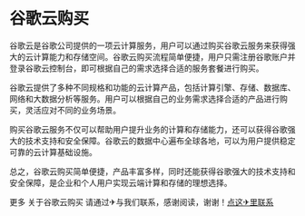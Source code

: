 # 谷歌云购买

谷歌云是谷歌公司提供的一项云计算服务，用户可以通过购买谷歌云服务来获得强大的云计算能力和存储空间。谷歌云购买流程简单便捷，用户只需注册谷歌账户并登录谷歌云控制台，即可根据自己的需求选择合适的服务套餐进行购买。

谷歌云提供了多种不同规格和功能的云计算产品，包括计算引擎、存储、数据库、网络和大数据分析等服务。用户可以根据自己的业务需求选择合适的产品进行购买，灵活应对不同的业务场景。

购买谷歌云服务不仅可以帮助用户提升业务的计算和存储能力，还可以获得谷歌强大的技术支持和安全保障。谷歌云的数据中心遍布全球各地，可以为用户提供稳定可靠的云计算基础设施。

总之，谷歌云购买简单便捷，产品丰富多样，同时还能获得谷歌强大的技术支持和安全保障，是企业和个人用户实现云端计算和存储的理想选择。

更多 关于谷歌云购买 请通过✈与我们联系，感谢阅读，谢谢！[点这✈里联系](https://ww.k02.cc)